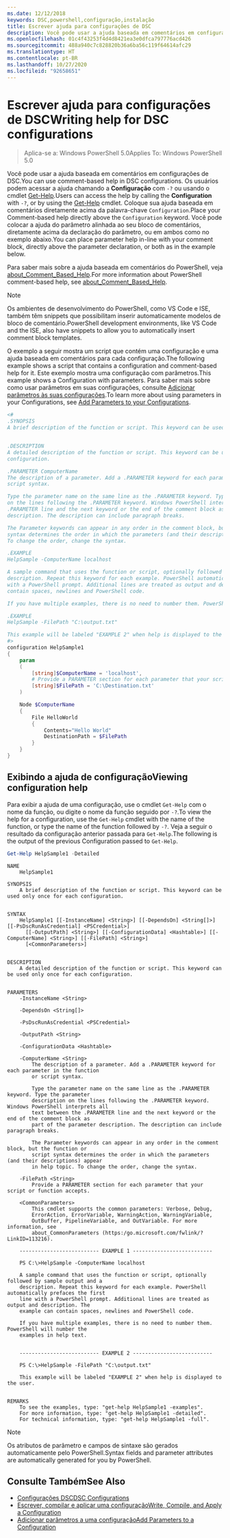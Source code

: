 ```yaml
---
ms.date: 12/12/2018
keywords: DSC,powershell,configuração,instalação
title: Escrever ajuda para configurações de DSC
description: Você pode usar a ajuda baseada em comentários em configurações de DSC. Os usuários podem acessar a ajuda chamando a Configuração com o parâmetro `-?` ou usando o cmdlet Get-Help.
ms.openlocfilehash: 01c4f43253f4d4d8421ea3e0dfca797776acd426
ms.sourcegitcommit: 488a940c7c828820b36a6ba56c119f64614afc29
ms.translationtype: HT
ms.contentlocale: pt-BR
ms.lasthandoff: 10/27/2020
ms.locfileid: "92658651"
---
```

# <a name="writing-help-for-dsc-configurations"></a><span data-ttu-id="16efc-105">Escrever ajuda para configurações de DSC</span><span class="sxs-lookup"><span data-stu-id="16efc-105">Writing help for DSC configurations</span></span>

> <span data-ttu-id="16efc-106">Aplica-se a: Windows PowerShell 5.0</span><span class="sxs-lookup"><span data-stu-id="16efc-106">Applies To: Windows PowerShell 5.0</span></span>

<span data-ttu-id="16efc-107">Você pode usar a ajuda baseada em comentários em configurações de DSC.</span><span class="sxs-lookup"><span data-stu-id="16efc-107">You can use comment-based help in DSC configurations.</span></span> <span data-ttu-id="16efc-108">Os usuários podem acessar a ajuda chamando a **Configuração** com `-?` ou usando o cmdlet [Get-Help](/powershell/module/Microsoft.PowerShell.Core/Get-Help).</span><span class="sxs-lookup"><span data-stu-id="16efc-108">Users can access the help by calling the **Configuration** with `-?`, or by using the [Get-Help](/powershell/module/Microsoft.PowerShell.Core/Get-Help) cmdlet.</span></span> <span data-ttu-id="16efc-109">Coloque sua ajuda baseada em comentários diretamente acima da palavra-chave `Configuration`.</span><span class="sxs-lookup"><span data-stu-id="16efc-109">Place your Comment-based help directly above the `Configuration` keyword.</span></span> <span data-ttu-id="16efc-110">Você pode colocar a ajuda do parâmetro alinhada ao seu bloco de comentários, diretamente acima da declaração do parâmetro, ou em ambos como no exemplo abaixo.</span><span class="sxs-lookup"><span data-stu-id="16efc-110">You can place parameter help in-line with your comment block, directly above the parameter declaration, or both as in the example below.</span></span>

<span data-ttu-id="16efc-111">Para saber mais sobre a ajuda baseada em comentários do PowerShell, veja [about_Comment_Based_Help](/powershell/module/microsoft.powershell.core/about/about_comment_based_help).</span><span class="sxs-lookup"><span data-stu-id="16efc-111">For more information about PowerShell comment-based help, see [about_Comment_Based_Help](/powershell/module/microsoft.powershell.core/about/about_comment_based_help).</span></span>

> [!NOTE]
> <span data-ttu-id="16efc-112">Os ambientes de desenvolvimento do PowerShell, como VS Code e ISE, também têm snippets que possibilitam inserir automaticamente modelos de bloco de comentário.</span><span class="sxs-lookup"><span data-stu-id="16efc-112">PowerShell development environments, like VS Code and the ISE, also have snippets to allow you to automatically insert comment block templates.</span></span>

<span data-ttu-id="16efc-113">O exemplo a seguir mostra um script que contém uma configuração e uma ajuda baseada em comentários para cada configuração.</span><span class="sxs-lookup"><span data-stu-id="16efc-113">The following example shows a script that contains a configuration and comment-based help for it.</span></span>
<span data-ttu-id="16efc-114">Este exemplo mostra uma configuração com parâmetros.</span><span class="sxs-lookup"><span data-stu-id="16efc-114">This example shows a Configuration with parameters.</span></span> <span data-ttu-id="16efc-115">Para saber mais sobre como usar parâmetros em suas configurações, consulte [Adicionar parâmetros às suas configurações](add-parameters-to-a-configuration.md).</span><span class="sxs-lookup"><span data-stu-id="16efc-115">To learn more about using parameters in your Configurations, see [Add Parameters to your Configurations](add-parameters-to-a-configuration.md).</span></span>

```powershell
<#
.SYNOPSIS
A brief description of the function or script. This keyword can be used only once for each configuration.


.DESCRIPTION
A detailed description of the function or script. This keyword can be used only once for each
configuration.

.PARAMETER ComputerName
The description of a parameter. Add a .PARAMETER keyword for each parameter in the function or
script syntax.

Type the parameter name on the same line as the .PARAMETER keyword. Type the parameter description
on the lines following the .PARAMETER keyword. Windows PowerShell interprets all text between the
.PARAMETER line and the next keyword or the end of the comment block as part of the parameter
description. The description can include paragraph breaks.

The Parameter keywords can appear in any order in the comment block, but the function or script
syntax determines the order in which the parameters (and their descriptions) appear in help topic.
To change the order, change the syntax.

.EXAMPLE
HelpSample -ComputerName localhost

A sample command that uses the function or script, optionally followed by sample output and a
description. Repeat this keyword for each example. PowerShell automatically prefaces the first line
with a PowerShell prompt. Additional lines are treated as output and description. The example can
contain spaces, newlines and PowerShell code.

If you have multiple examples, there is no need to number them. PowerShell will number the examples in help text.

.EXAMPLE
HelpSample -FilePath "C:\output.txt"

This example will be labeled "EXAMPLE 2" when help is displayed to the user.
#>
configuration HelpSample1
{
    param
    (
        [string]$ComputerName = 'localhost',
        # Provide a PARAMETER section for each parameter that your script or function accepts.
        [string]$FilePath = 'C:\Destination.txt'
    )

    Node $ComputerName
    {
        File HelloWorld
        {
            Contents="Hello World"
            DestinationPath = $FilePath
        }
    }
}
```

## <a name="viewing-configuration-help"></a><span data-ttu-id="16efc-116">Exibindo a ajuda de configuração</span><span class="sxs-lookup"><span data-stu-id="16efc-116">Viewing configuration help</span></span>

<span data-ttu-id="16efc-117">Para exibir a ajuda de uma configuração, use o cmdlet `Get-Help` com o nome da função, ou digite o nome da função seguido por `-?`.</span><span class="sxs-lookup"><span data-stu-id="16efc-117">To view the help for a configuration, use the `Get-Help` cmdlet with the name of the function, or type the name of the function followed by `-?`.</span></span> <span data-ttu-id="16efc-118">Veja a seguir o resultado da configuração anterior passada para `Get-Help`.</span><span class="sxs-lookup"><span data-stu-id="16efc-118">The following is the output of the previous Configuration passed to `Get-Help`.</span></span>

```powershell
Get-Help HelpSample1 -Detailed
```

```Output
NAME
    HelpSample1

SYNOPSIS
    A brief description of the function or script. This keyword can be used only once for each configuration.


SYNTAX
    HelpSample1 [[-InstanceName] <String>] [[-DependsOn] <String[]>] [[-PsDscRunAsCredential] <PSCredential>]
      [[-OutputPath] <String>] [[-ConfigurationData] <Hashtable>] [[-ComputerName] <String>] [[-FilePath] <String>]
      [<CommonParameters>]


DESCRIPTION
    A detailed description of the function or script. This keyword can be used only once for each configuration.


PARAMETERS
    -InstanceName <String>

    -DependsOn <String[]>

    -PsDscRunAsCredential <PSCredential>

    -OutputPath <String>

    -ConfigurationData <Hashtable>

    -ComputerName <String>
        The description of a parameter. Add a .PARAMETER keyword for each parameter in the function
        or script syntax.

        Type the parameter name on the same line as the .PARAMETER keyword. Type the parameter
        description on the lines following the .PARAMETER keyword. Windows PowerShell interprets all
        text between the .PARAMETER line and the next keyword or the end of the comment block as
        part of the parameter description. The description can include paragraph breaks.

        The Parameter keywords can appear in any order in the comment block, but the function or
        script syntax determines the order in which the parameters (and their descriptions) appear
        in help topic. To change the order, change the syntax.

    -FilePath <String>
        Provide a PARAMETER section for each parameter that your script or function accepts.

    <CommonParameters>
        This cmdlet supports the common parameters: Verbose, Debug,
        ErrorAction, ErrorVariable, WarningAction, WarningVariable,
        OutBuffer, PipelineVariable, and OutVariable. For more information, see
        about_CommonParameters (https:/go.microsoft.com/fwlink/?LinkID=113216).

    -------------------------- EXAMPLE 1 --------------------------

    PS C:\>HelpSample -ComputerName localhost

    A sample command that uses the function or script, optionally followed by sample output and a
    description. Repeat this keyword for each example. PowerShell automatically prefaces the first
    line with a PowerShell prompt. Additional lines are treated as output and description. The
    example can contain spaces, newlines and PowerShell code.

    If you have multiple examples, there is no need to number them. PowerShell will number the
    examples in help text.


    -------------------------- EXAMPLE 2 --------------------------

    PS C:\>HelpSample -FilePath "C:\output.txt"

    This example will be labeled "EXAMPLE 2" when help is displayed to the user.


REMARKS
    To see the examples, type: "get-help HelpSample1 -examples".
    For more information, type: "get-help HelpSample1 -detailed".
    For technical information, type: "get-help HelpSample1 -full".
```

> [!NOTE]
> <span data-ttu-id="16efc-119">Os atributos de parâmetro e campos de sintaxe são gerados automaticamente pelo PowerShell.</span><span class="sxs-lookup"><span data-stu-id="16efc-119">Syntax fields and parameter attributes are automatically generated for you by PowerShell.</span></span>

## <a name="see-also"></a><span data-ttu-id="16efc-120">Consulte Também</span><span class="sxs-lookup"><span data-stu-id="16efc-120">See Also</span></span>

- [<span data-ttu-id="16efc-121">Configurações DSC</span><span class="sxs-lookup"><span data-stu-id="16efc-121">DSC Configurations</span></span>](configurations.md)
- [<span data-ttu-id="16efc-122">Escrever, compilar e aplicar uma configuração</span><span class="sxs-lookup"><span data-stu-id="16efc-122">Write, Compile, and Apply a Configuration</span></span>](write-compile-apply-configuration.md)
- [<span data-ttu-id="16efc-123">Adicionar parâmetros a uma configuração</span><span class="sxs-lookup"><span data-stu-id="16efc-123">Add Parameters to a Configuration</span></span>](add-parameters-to-a-configuration.md)

